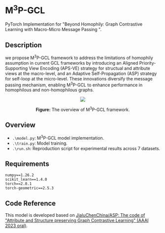 # M<sup>3</sup>P-GCL

PyTorch Implementation for "Beyond Homophily: Graph Contrastive Learning with Macro-Micro Message Passing ".

## Description

we propose M<sup>3</sup>P-GCL framework to address the limitations of homophily assumption in current GCL frameworks by introducing an Aligned Priority-Supporting View Encoding (APS-VE) strategy for structual and attribute views at the macro-level, and an Adaptive Self-Propagation (ASP) strategy for self-loop at the micro-level. These innovations diversify the message passing mechanism, enabling M<sup>3</sup>P-GCL to enhance performance in homophilous and non-homophilous graphs.

<div style="text-align: center;">
    <img src="./framework.png" />
    <p><strong>Figure:</strong> The overview of M<sup>3</sup>P-GCL framework.</p>
</div>

## Overview

- `.\model.py`: M<sup>3</sup>P-GCL model implementation.
- `.\train.py`: Model training.
- `.\run.sh`: Reproduction script for experimental results across 7 datasets.

## Requirements

```
numpy==1.26.2
scikit_learn==1.4.0
torch==2.0.1
torch-geometric==2.5.3
```

## Code Reference
This model is developed based on [JialuChenChina/ASP: The code of "Attribute and Structure preserving Graph Contrastive Learning" (AAAI 2023 oral)](https://github.com/JialuChenChina/ASP).